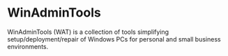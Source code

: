 # WinAdminTools
WinAdminTools (WAT) is a collection of tools simplifying setup/deployment/repair of Windows PCs for personal and small business environments.
